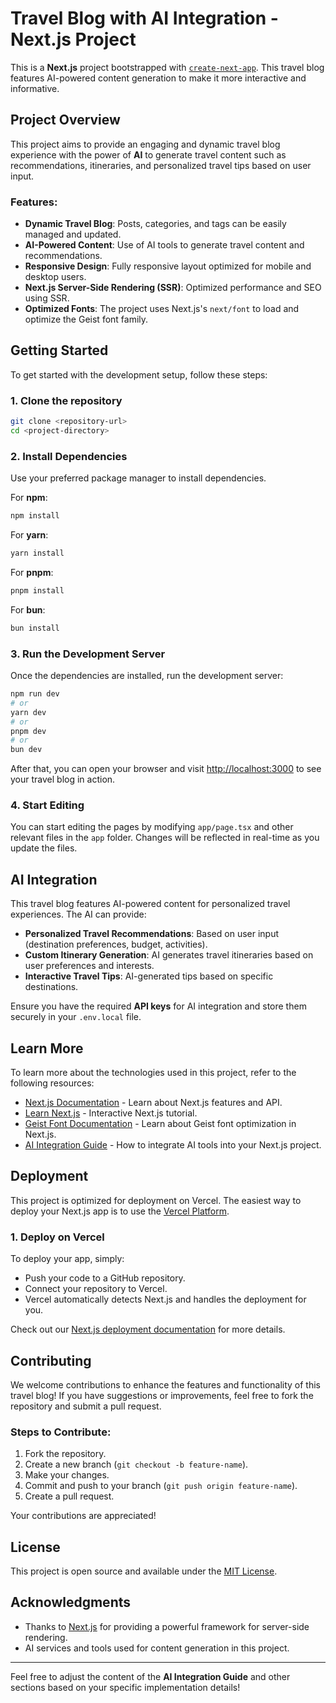 # Travel Blog with AI Integration - Next.js Project

This is a **Next.js** project bootstrapped with [`create-next-app`](https://nextjs.org/docs/app/api-reference/cli/create-next-app). This travel blog features AI-powered content generation to make it more interactive and informative.

## Project Overview

This project aims to provide an engaging and dynamic travel blog experience with the power of **AI** to generate travel content such as recommendations, itineraries, and personalized travel tips based on user input.

### Features:
- **Dynamic Travel Blog**: Posts, categories, and tags can be easily managed and updated.
- **AI-Powered Content**: Use of AI tools to generate travel content and recommendations.
- **Responsive Design**: Fully responsive layout optimized for mobile and desktop users.
- **Next.js Server-Side Rendering (SSR)**: Optimized performance and SEO using SSR.
- **Optimized Fonts**: The project uses Next.js's `next/font` to load and optimize the Geist font family.

## Getting Started

To get started with the development setup, follow these steps:

### 1. Clone the repository

```bash
git clone <repository-url>
cd <project-directory>
```

### 2. Install Dependencies

Use your preferred package manager to install dependencies.

For **npm**:
```bash
npm install
```

For **yarn**:
```bash
yarn install
```

For **pnpm**:
```bash
pnpm install
```

For **bun**:
```bash
bun install
```

### 3. Run the Development Server

Once the dependencies are installed, run the development server:

```bash
npm run dev
# or
yarn dev
# or
pnpm dev
# or
bun dev
```

After that, you can open your browser and visit [http://localhost:3000](http://localhost:3000) to see your travel blog in action.

### 4. Start Editing

You can start editing the pages by modifying `app/page.tsx` and other relevant files in the `app` folder. Changes will be reflected in real-time as you update the files.

## AI Integration

This travel blog features AI-powered content for personalized travel experiences. The AI can provide:

- **Personalized Travel Recommendations**: Based on user input (destination preferences, budget, activities).
- **Custom Itinerary Generation**: AI generates travel itineraries based on user preferences and interests.
- **Interactive Travel Tips**: AI-generated tips based on specific destinations.

Ensure you have the required **API keys** for AI integration and store them securely in your `.env.local` file.

## Learn More

To learn more about the technologies used in this project, refer to the following resources:

- [Next.js Documentation](https://nextjs.org/docs) - Learn about Next.js features and API.
- [Learn Next.js](https://nextjs.org/learn) - Interactive Next.js tutorial.
- [Geist Font Documentation](https://vercel.com/font) - Learn about Geist font optimization in Next.js.
- [AI Integration Guide](#) - How to integrate AI tools into your Next.js project.

## Deployment

This project is optimized for deployment on Vercel. The easiest way to deploy your Next.js app is to use the [Vercel Platform](https://vercel.com/new?utm_medium=default-template&filter=next.js&utm_source=create-next-app&utm_campaign=create-next-app-readme).

### 1. Deploy on Vercel

To deploy your app, simply:

- Push your code to a GitHub repository.
- Connect your repository to Vercel.
- Vercel automatically detects Next.js and handles the deployment for you.

Check out our [Next.js deployment documentation](https://nextjs.org/docs/app/building-your-application/deploying) for more details.

## Contributing

We welcome contributions to enhance the features and functionality of this travel blog! If you have suggestions or improvements, feel free to fork the repository and submit a pull request.

### Steps to Contribute:

1. Fork the repository.
2. Create a new branch (`git checkout -b feature-name`).
3. Make your changes.
4. Commit and push to your branch (`git push origin feature-name`).
5. Create a pull request.

Your contributions are appreciated!

## License

This project is open source and available under the [MIT License](LICENSE).

## Acknowledgments

- Thanks to [Next.js](https://nextjs.org) for providing a powerful framework for server-side rendering.
- AI services and tools used for content generation in this project.

---

Feel free to adjust the content of the **AI Integration Guide** and other sections based on your specific implementation details!
